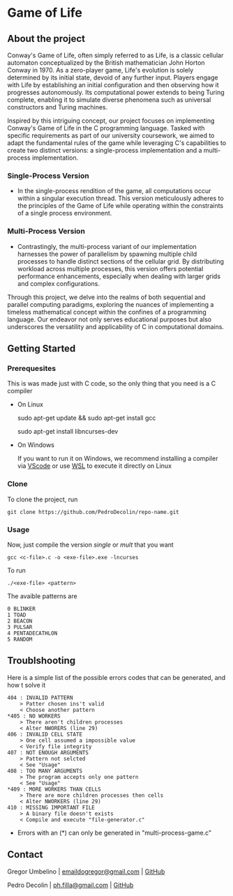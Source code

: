 # Game of Life

## About the project

Conway's Game of Life, often simply referred to as Life, is a classic cellular automaton conceptualized by the British mathematician John Horton Conway in 1970. As a zero-player game, Life's evolution is solely determined by its initial state, devoid of any further input. Players engage with Life by establishing an initial configuration and then observing how it progresses autonomously. Its computational power extends to being Turing complete, enabling it to simulate diverse phenomena such as universal constructors and Turing machines.

Inspired by this intriguing concept, our project focuses on implementing Conway's Game of Life in the C programming language. Tasked with specific requirements as part of our university coursework, we aimed to adapt the fundamental rules of the game while leveraging C's capabilities to create two distinct versions: a single-process implementation and a multi-process implementation.

### Single-Process Version
- In the single-process rendition of the game, all computations occur within a singular execution thread. This version meticulously adheres to the principles of the Game of Life while operating within the constraints of a single process environment.

### Multi-Process Version
- Contrastingly, the multi-process variant of our implementation harnesses the power of parallelism by spawning multiple child processes to handle distinct sections of the cellular grid. By distributing workload across multiple processes, this version offers potential performance enhancements, especially when dealing with larger grids and complex configurations.

Through this project, we delve into the realms of both sequential and parallel computing paradigms, exploring the nuances of implementing a timeless mathematical concept within the confines of a programming language. Our endeavor not only serves educational purposes but also underscores the versatility and applicability of C in computational domains.

## Getting Started

### Prerequesites

This is was made just with C code, so the only thing that you need is a C compiler

- On Linux

    sudo apt-get update && sudo apt-get install gcc
    
    sudo apt-get install libncurses-dev

- On Windows
    
    If you want to run it on Windows, we recommend installing a compiler via [VScode](https://code.visualstudio.com/docs/cpp/config-mingw) or use [WSL](https://learn.microsoft.com/en-us/windows/wsl/install) to execute it directly on Linux

### Clone
To clone the project, run

    git clone https://github.com/PedroDecolin/repo-name.git

### Usage
Now, just compile the version _single_ or _mult_ that you want

    gcc <c-file>.c -o <exe-file>.exe -lncurses

To run

    ./<exe-file> <pattern>

The avaible patterns are

    0 BLINKER
    1 TOAD
    2 BEACON
    3 PULSAR
    4 PENTADECATHLON
    5 RANDOM

## Troublshooting

Here is a simple list of the possible errors codes that can be generated, and how t solve it

    404 : INVALID PATTERN
        > Patter chosen ins't valid
        < Choose another pattern
    *405 : NO WORKERS
        > There aren't children processes
        < Alter NWORERS (line 29)
    406 : INVALID CELL STATE
        > One cell assumed a impossible value
        < Verify file integrity
    407 : NOT ENOUGH ARGUMENTS
        > Pattern not selcted
        < See "Usage"
    408 : TOO MANY ARGUMENTS
        > The program accepts only one pattern
        < See "Usage"
    *409 : MORE WORKERS THAN CELLS
        > There are more children processes then cells
        < Alter NWORKERS (line 29)
    410 : MISSING IMPORTANT FILE
        > A binary file doesn't exists
        < Compile and execute "file-generator.c"


- Errors with an (*) can only be generated in "multi-process-game.c"

## Contact
Gregor Umbelino | emaildogregor@gmail.com | [GitHub](https://github.com/GregAbacaxi)

Pedro Decolin | ph.filla@gmail.com | [GitHub](https://github.com/PedroDecolin)